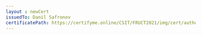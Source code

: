 ```yaml
--- 
layout : newCert 
issuedTo: Danil Safronov 
certificatePath: https://certifyme.online/CSIT/FRUCT2021/img/cert/author/DanilSafronov_63daa.png
--- 
```

